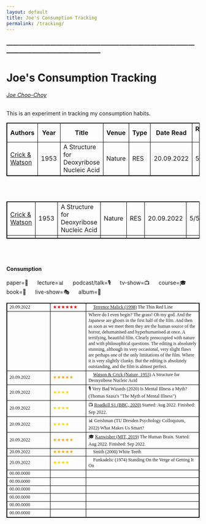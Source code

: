 ```yaml
---
layout: default
title: Joe's Consumption Tracking
permalink: /tracking/
---
```

<!-- <h1 class="mt-5" itemprop="name headline">{{ page.title | escape }}</h1> -->
<!-- <a href="#test_linked_text">Test link.</a> -->

### —————————————————————————————————————————————
# Joe's Consumption Tracking
<i><a href="https://jchooch.github.io/"> Joe Choo-Choy </a></i>
<br>
<br>

This is an experiment in tracking my consumption habits.

| Authors | Year | Title | Venue | Type | Date Read | Rating (/5) | Notes |
| ------- | --- | ---------- | ----- | --- | ---- | ---- | -------- |
| [Crick & Watson](https://dosequis.colorado.edu/Courses/MethodsLogic/papers/WatsonCrick1953.pdf) | 1953 | A Structure for Deoxyribose Nucleic Acid | Nature | RES | 20.09.2022 | 5 | ... |

<br>
<br>

<html>
<style>
table, th, td {
  border:1px solid black;
}
</style>
<body>

<table style="width:100%">
  <tr>
    <td>  <a href="https://dosequis.colorado.edu/Courses/MethodsLogic/papers/WatsonCrick1953.pdf">Crick & Watson</a>  </td>
    <td>  1953  </td>
    <td>  A Structure for Deoxyribose Nucleic Acid  </td>
    <td>  Nature  </td>
    <td>  RES  </td>
    <td>  20.09.2022  </td>
    <td>  5/5  </td>
    <td>  ...  </td>
  </tr>
  <tr>
  	<td></td>
  	<td></td>
  	<td></td>
  	<td></td>
  	<td></td>
  	<td></td>
  	<td></td>
  	<td></td>
  </tr>
</table>

</body>
</html>

<br>
<br>


<h4 class="mt-5 mb-3">Consumption</h4>

paper=📄 &nbsp;&nbsp;&nbsp;&nbsp;
lecture=📊 &nbsp;&nbsp;&nbsp;&nbsp;
podcast/talk=🎙️ &nbsp;&nbsp;&nbsp;&nbsp;
tv-show=📺 &nbsp;&nbsp;&nbsp;&nbsp;
course=🎓 &nbsp;&nbsp;&nbsp;&nbsp;
book=📖 &nbsp;&nbsp;&nbsp;&nbsp;
live-show=🎭 &nbsp;&nbsp;&nbsp;&nbsp;
album=💽 &nbsp;&nbsp;&nbsp;&nbsp;
<br>

<table class="mt-3" style="font-family:georgia,serif; font-size:12px;">
      <tr>
        <td style="min-width:80px"> 20.09.2022 </td>
        <td style="min-width:80px;color:red;"> ★★★★★★ </td>
        <td> 🎥 <a href="https://www.imdb.com/title/tt0120863/">Terrence Malick (1998)</a> The Thin Red Line </td>
      </tr>
      <tr> 
      	<td style="min-width:100px"></td>
	    <td style="min-width:80px;color:gold;"></td>
      	<td>Where do I even begin? The grass! Oh my god. And the Japanese are ghosts in the first half of the film. And then as soon as we meet them they are the human source of the horror, dehumanised and hyperhumanised at once. A terrifying, beautiful film. Clearly preoccupied with nature and with philosophical questions. The editing is absolutely stunning, although its very occasional, very slight flaws are perhaps one of the only limitations of the film. Where it is very slightly clunky. But the editing is absolutely outstanding, and the film is almost perfect.</td>
      </tr>
      <tr>
        <td style="min-width:80px">20.09.2022</td>
        <td style="min-width:80px;color:orange;">★★★★★</td>
        <td> 📄 <a href="https://dosequis.colorado.edu/Courses/MethodsLogic/papers/WatsonCrick1953.pdf">Watson & Crick (Nature, 1953)</a> A Structure for Deoxyribose Nucleic Acid</td>
      </tr>
      <tr>
        <td style="min-width:80px">20.09.2022</td>
        <td style="min-width:80px;color:gold;">★★★★</td>
        <td> 🎙️ Very Bad Wizards (2020) Is Mental Illness a Myth? (Thomas Szasz's "The Myth of Mental Illness")</td>
      </tr>
      <tr>
        <td style="min-width:80px">20.09.2022</td>
        <td style="min-width:80px;color:gold;">★★★★</td>
        <td> 📺 <a href="https://www.imdb.com/title/tt10846250/">Roadkill S1 (BBC, 2020)</a> Started: Aug 2022. Finished: Sep 2022.</td>
      </tr>
      <tr>
        <td style="min-width:80px">20.09.2022</td>
        <td style="min-width:80px;color:gold;">★★★★</td>
        <td> 📊 Gershman (TU Dresden Psychology Colloquium, 2022) What Makes Us Smart?</td>
      </tr>
      <tr>
        <td style="min-width:80px">20.09.2022</td>
        <td style="min-width:80px;color:orange;">★★★★★</td>
        <td> 🎓 <a href="https://www.youtube.com/playlist?list=PLUl4u3cNGP60IKRN_pFptIBxeiMc0MCJP">Kanwisher (MIT, 2019)</a> The Human Brain. Started: Aug 2022. Finished: Sep 2022.</td>
      </tr>
      <tr>
        <td style="min-width:80px">20.09.2022</td>
        <td style="min-width:80px;color:orange;">★★★★★</td>
        <td> 📖 Smith (2000) White Teeth</td>
      </tr>
      <tr>
        <td style="min-width:80px">20.09.2022</td>
        <td style="min-width:80px;color:gold;">★★★★</td>
        <td> 💽 Funkadelic (1974) Standing On the Verge of Getting It On</td>
      </tr>
      <tr>
        <td style="min-width:80px">00.00.0000</td>
        <td style="min-width:80px;color:gold;"></td>
        <td></td>
      </tr>
      <tr>
        <td style="min-width:80px">00.00.0000</td>
        <td style="min-width:80px;color:gold;"></td>
        <td></td>
      </tr>
      <tr>
        <td style="min-width:80px">00.00.0000</td>
        <td style="min-width:80px;color:gold;"></td>
        <td></td>
      </tr>
      <tr>
        <td style="min-width:80px">00.00.0000</td>
        <td style="min-width:80px;color:gold;"></td>
        <td></td>
      </tr>
      <tr>
        <td style="min-width:80px">00.00.0000</td>
        <td style="min-width:80px;color:gold;"></td>
        <td></td>
      </tr>
      <tr>
        <td style="min-width:80px">00.00.0000</td>
        <td style="min-width:80px;color:yellow;"></td>
        <td></td>
      </tr>
</table>

<br>
<br>

